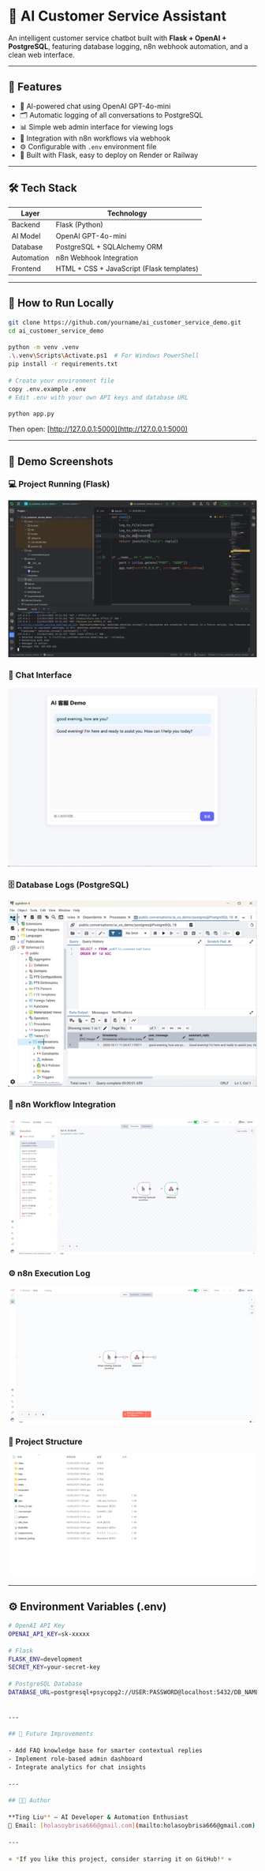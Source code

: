 
# 🤖 AI Customer Service Assistant

An intelligent customer service chatbot built with **Flask + OpenAI + PostgreSQL**, featuring database logging, n8n webhook automation, and a clean web interface.

---

## 🌟 Features

- 💬 AI-powered chat using OpenAI GPT-4o-mini
- 🗂 Automatic logging of all conversations to PostgreSQL
- 📊 Simple web admin interface for viewing logs
- 🔗 Integration with n8n workflows via webhook
- ⚙️ Configurable with `.env` environment file
- 🧱 Built with Flask, easy to deploy on Render or Railway

---

## 🛠 Tech Stack

| Layer | Technology |
|--------|-------------|
| Backend | Flask (Python) |
| AI Model | OpenAI GPT-4o-mini |
| Database | PostgreSQL + SQLAlchemy ORM |
| Automation | n8n Webhook Integration |
| Frontend | HTML + CSS + JavaScript (Flask templates) |

---

## 🚀 How to Run Locally

```bash
git clone https://github.com/yourname/ai_customer_service_demo.git
cd ai_customer_service_demo

python -m venv .venv
.\.venv\Scripts\Activate.ps1  # For Windows PowerShell
pip install -r requirements.txt

# Create your environment file
copy .env.example .env
# Edit .env with your own API keys and database URL

python app.py
```

Then open: [http://127.0.0.1:5000](http://127.0.0.1:5000)

---

## 📸 Demo Screenshots

### 💻 Project Running (Flask)
![Run Server](static/run_server.png)

### 💬 Chat Interface
![Chat Demo](static/chat_demo.png)

### 🗄️ Database Logs (PostgreSQL)
![Database Logs](static/db_logs.png)

### 🔗 n8n Workflow Integration
![n8n Workflow](static/n8n_workflow.png)

### ⚙️ n8n Execution Log
![n8n Execution](static/n8n_execution.png)

### 📁 Project Structure
![Project Structure](static/project_structure.png)

---

## ⚙️ Environment Variables (.env)

```bash
# OpenAI API Key
OPENAI_API_KEY=sk-xxxxx

# Flask
FLASK_ENV=development
SECRET_KEY=your-secret-key

# PostgreSQL Database
DATABASE_URL=postgresql+psycopg2://USER:PASSWORD@localhost:5432/DB_NAME


---

## 🧠 Future Improvements

- Add FAQ knowledge base for smarter contextual replies  
- Implement role-based admin dashboard  
- Integrate analytics for chat insights  

---

## 🧑‍💻 Author

**Ting Liu** — AI Developer & Automation Enthusiast  
📧 Email: [holasoybrisa666@gmail.com](mailto:holasoybrisa666@gmail.com)  

---

⭐ *If you like this project, consider starring it on GitHub!* ⭐
